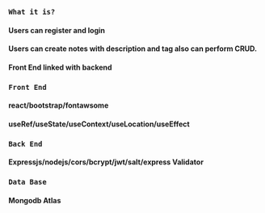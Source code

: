 
### `What it is?`
  #### Users can register and login
  #### Users can create notes with description and tag also can perform CRUD.
  #### Front End linked with backend 
  
### `Front End`
  #### react/bootstrap/fontawsome
  #### useRef/useState/useContext/useLocation/useEffect
  
### `Back End`
  #### Expressjs/nodejs/cors/bcrypt/jwt/salt/express Validator

  
### `Data Base`
  #### Mongodb Atlas
  

  
  


